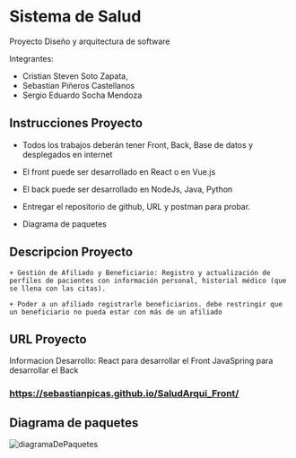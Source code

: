 # Sistema de Salud
Proyecto Diseño y arquitectura de software


Integrantes:
+ Cristian Steven Soto Zapata,
+ Sebastian Piñeros Castellanos
+ Sergio Eduardo Socha Mendoza


## Instrucciones Proyecto

+ Todos los trabajos deberán tener Front, Back, Base de datos y desplegados en internet

+ El front puede ser desarrollado en React o en Vue.js
+ El back puede ser desarrollado en NodeJs, Java, Python
+ Entregar el repositorio de github, URL y postman para probar.
+ Diagrama de paquetes

## Descripcion Proyecto

    + Gestión de Afiliado y Beneficiario: Registro y actualización de perfiles de pacientes con información personal, historial médico (que se llena con las citas).

    + Poder a un afiliado registrarle beneficiarios. debe restringir que un beneficiario no pueda estar con más de un afiliado

## URL Proyecto 

Informacion Desarrollo: 
React  para desarrollar el Front
JavaSpring para desarrollar el Back


### https://sebastianpicas.github.io/SaludArqui_Front/

## Diagrama de paquetes


![diagramaDePaquetes]()
